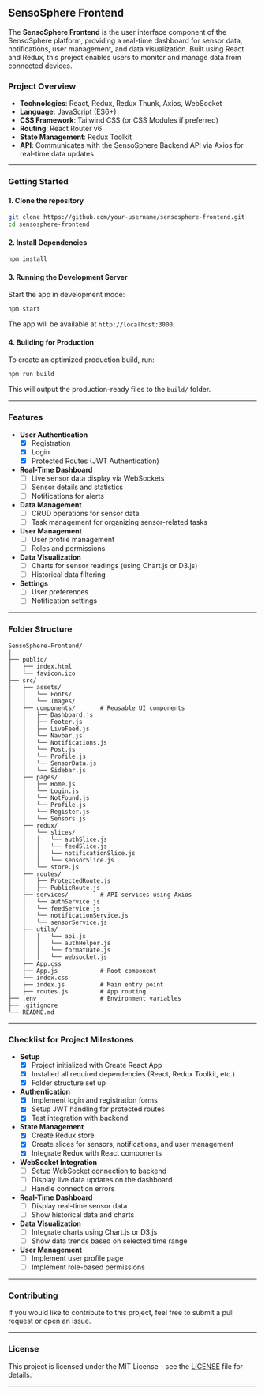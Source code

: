 
## SensoSphere Frontend

The **SensoSphere Frontend** is the user interface component of the SensoSphere platform, providing a real-time dashboard for sensor data, notifications, user management, and data visualization. Built using React and Redux, this project enables users to monitor and manage data from connected devices.

### Project Overview

- **Technologies**: React, Redux, Redux Thunk, Axios, WebSocket
- **Language**: JavaScript (ES6+)
- **CSS Framework**: Tailwind CSS (or CSS Modules if preferred)
- **Routing**: React Router v6
- **State Management**: Redux Toolkit
- **API**: Communicates with the SensoSphere Backend API via Axios for real-time data updates

---

### Getting Started

#### 1. Clone the repository

```bash
git clone https://github.com/your-username/sensosphere-frontend.git
cd sensosphere-frontend
```

#### 2. Install Dependencies

```bash
npm install
```

#### 3. Running the Development Server

Start the app in development mode:

```bash
npm start
```

The app will be available at `http://localhost:3000`.

#### 4. Building for Production

To create an optimized production build, run:

```bash
npm run build
```

This will output the production-ready files to the `build/` folder.

---

### Features

- **User Authentication**
  - [x] Registration
  - [x] Login
  - [x] Protected Routes (JWT Authentication)

- **Real-Time Dashboard**
  - [ ] Live sensor data display via WebSockets
  - [ ] Sensor details and statistics
  - [ ] Notifications for alerts

- **Data Management**
  - [ ] CRUD operations for sensor data
  - [ ] Task management for organizing sensor-related tasks

- **User Management**
  - [ ] User profile management
  - [ ] Roles and permissions

- **Data Visualization**
  - [ ] Charts for sensor readings (using Chart.js or D3.js)
  - [ ] Historical data filtering

- **Settings**
  - [ ] User preferences
  - [ ] Notification settings

---

### Folder Structure

```
SensoSphere-Frontend/
│
├── public/
│   ├── index.html
│   └── favicon.ico
├── src/
│   ├── assets/
│   │   └── Fonts/
│   │   └── Images/
│   ├── components/       # Reusable UI components
│   │   ├── Dashboard.js
│   │   ├── Footer.js
│   │   ├── LiveFeed.js
│   │   └── Navbar.js
│   │   └── Notifications.js
│   │   └── Post.js
│   │   └── Profile.js
│   │   └── SensorData.js
│   │   └── Sidebar.js
│   ├── pages/        
│   │   ├── Home.js      
│   │   └── Login.js
│   │   └── NotFound.js
│   │   └── Profile.js
│   │   └── Register.js
│   │   └── Sensors.js
│   ├── redux/
│   │   └── slices/
│   │   │   └── authSlice.js
│   │   │   └── feedSlice.js
│   │   │   └── notificationSlice.js
│   │   │   └── sensorSlice.js
│   │   └── store.js
│   ├── routes/
│   │   ├── ProtectedRoute.js
│   │   ├── PublicRoute.js
│   ├── services/         # API services using Axios
│   │   └── authService.js
│   │   └── feedService.js
│   │   └── notificationService.js
│   │   └── sensorService.js
│   ├── utils/
│   │   │   └── api.js
│   │   │   └── authHelper.js
│   │   │   └── formatDate.js
│   │   │   └── websocket.js
│   ├── App.css
│   ├── App.js            # Root component
│   └── index.css       
│   ├── index.js          # Main entry point
│   ├── routes.js         # App routing
├── .env                  # Environment variables
├── .gitignore
└── README.md
```

---

### Checklist for Project Milestones

- **Setup**
  - [x] Project initialized with Create React App
  - [x] Installed all required dependencies (React, Redux Toolkit, etc.)
  - [x] Folder structure set up

- **Authentication**
  - [x] Implement login and registration forms
  - [x] Setup JWT handling for protected routes
  - [x] Test integration with backend

- **State Management**
  - [x] Create Redux store
  - [x] Create slices for sensors, notifications, and user management
  - [x] Integrate Redux with React components

- **WebSocket Integration**
  - [ ] Setup WebSocket connection to backend
  - [ ] Display live data updates on the dashboard
  - [ ] Handle connection errors

- **Real-Time Dashboard**
  - [ ] Display real-time sensor data
  - [ ] Show historical data and charts

- **Data Visualization**
  - [ ] Integrate charts using Chart.js or D3.js
  - [ ] Show data trends based on selected time range

- **User Management**
  - [ ] Implement user profile page
  - [ ] Implement role-based permissions

---

### Contributing

If you would like to contribute to this project, feel free to submit a pull request or open an issue.

---

### License

This project is licensed under the MIT License - see the [LICENSE](LICENSE) file for details.

---
